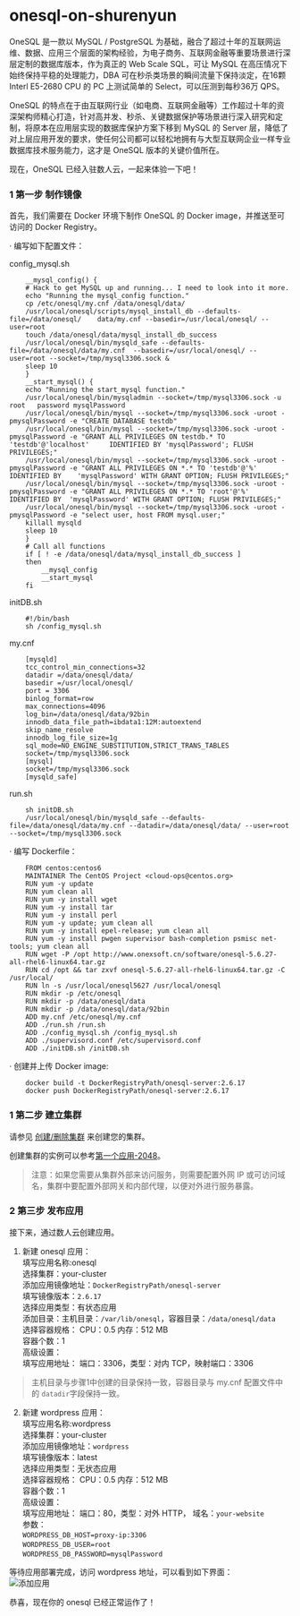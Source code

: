 # onesql-on-shurenyun

OneSQL 是一款以 MySQL / PostgreSQL 为基础，融合了超过十年的互联网运维、数据、应用三个层面的架构经验，为电子商务、互联网金融等重要场景进行深层定制的数据库版本，作为真正的 Web Scale SQL，可让 MySQL 在高压情况下始终保持平稳的处理能力，DBA 可在秒杀类场景的瞬间流量下保持淡定，在16颗 Interl E5-2680 CPU 的 PC 上测试简单的 Select，可以压测到每秒36万 QPS。  

OneSQL 的特点在于由互联网行业（如电商、互联网金融等）工作超过十年的资深架构师精心打造，针对高并发、秒杀、关键数据保护等场景进行深入研究和定制，将原本在应用层实现的数据库保护方案下移到 MySQL 的 Server 层，降低了对上层应用开发的要求，使任何公司都可以轻松地拥有与大型互联网企业一样专业数据库技术服务能力，这才是 OneSQL 版本的关键价值所在。

现在，OneSQL 已经入驻数人云，一起来体验一下吧！

<h3 id="step1">1 第一步 制作镜像</h3>

首先，我们需要在 Docker 环境下制作 OneSQL 的 Docker image，并推送至可访问的 Docker Registry。  

· 编写如下配置文件：  

config_mysql.sh

```	
	__mysql_config() {
	# Hack to get MySQL up and running... I need to look into it more.
	echo "Running the mysql_config function."
	cp /etc/onesql/my.cnf /data/onesql/data/
	/usr/local/onesql/scripts/mysql_install_db --defaults-file=/data/onesql/	data/my.cnf --basedir=/usr/local/onesql/ --user=root
	touch /data/onesql/data/mysql_install_db_success
	/usr/local/onesql/bin/mysqld_safe --defaults-file=/data/onesql/data/my.cnf 	--basedir=/usr/local/onesql/ --user=root --socket=/tmp/mysql3306.sock & 
	sleep 10
	}
	__start_mysql() {
	echo "Running the start_mysql function."
	/usr/local/onesql/bin/mysqladmin --socket=/tmp/mysql3306.sock -u root 	password mysqlPassword
	/usr/local/onesql/bin/mysql --socket=/tmp/mysql3306.sock -uroot -	pmysqlPassword -e "CREATE DATABASE testdb"
	/usr/local/onesql/bin/mysql --socket=/tmp/mysql3306.sock -uroot -	pmysqlPassword -e "GRANT ALL PRIVILEGES ON testdb.* TO 'testdb'@'localhost' 	IDENTIFIED BY 'mysqlPassword'; FLUSH PRIVILEGES;"
	/usr/local/onesql/bin/mysql --socket=/tmp/mysql3306.sock -uroot -	pmysqlPassword -e "GRANT ALL PRIVILEGES ON *.* TO 'testdb'@'%' IDENTIFIED BY 	'mysqlPassword' WITH GRANT OPTION; FLUSH PRIVILEGES;"
	/usr/local/onesql/bin/mysql --socket=/tmp/mysql3306.sock -uroot -	pmysqlPassword -e "GRANT ALL PRIVILEGES ON *.* TO 'root'@'%' IDENTIFIED BY 	'mysqlPassword' WITH GRANT OPTION; FLUSH PRIVILEGES;"
	/usr/local/onesql/bin/mysql --socket=/tmp/mysql3306.sock -uroot -	pmysqlPassword -e "select user, host FROM mysql.user;"
	killall mysqld
	sleep 10
	}
	# Call all functions
	if [ ! -e /data/onesql/data/mysql_install_db_success ]
	then
	    __mysql_config
	    __start_mysql
	fi
```

initDB.sh

```
	#!/bin/bash
	sh /config_mysql.sh
```

my.cnf

```
	[mysqld]
	tcc_control_min_connections=32
	datadir =/data/onesql/data/
	basedir =/usr/local/onesql/ 
	port = 3306
	binlog_format=row
	max_connections=4096
	log_bin=/data/onesql/data/92bin
	innodb_data_file_path=ibdata1:12M:autoextend
	skip_name_resolve
	innodb_log_file_size=1g
	sql_mode=NO_ENGINE_SUBSTITUTION,STRICT_TRANS_TABLES
	socket=/tmp/mysql3306.sock
	[mysql]
	socket=/tmp/mysql3306.sock
	[mysqld_safe]
```

run.sh

```
	sh initDB.sh
	/usr/local/onesql/bin/mysqld_safe --defaults-file=/data/onesql/data/my.cnf --datadir=/data/onesql/data/ --user=root --socket=/tmp/mysql3306.sock 
```

· 编写 Dockerfile：  

```  
	FROM centos:centos6  
	MAINTAINER The CentOS Project <cloud-ops@centos.org>  
	RUN yum -y update   
	RUN yum clean all  
	RUN yum -y install wget  
	RUN yum -y install tar  
	RUN yum -y install perl  
	RUN yum -y update; yum clean all  
	RUN yum -y install epel-release; yum clean all  
	RUN yum -y install pwgen supervisor bash-completion psmisc net-tools; yum clean all  
	RUN wget -P /opt http://www.onexsoft.cn/software/onesql-5.6.27-all-rhel6-linux64.tar.gz  
	RUN cd /opt && tar zxvf onesql-5.6.27-all-rhel6-linux64.tar.gz -C /usr/local/  
	RUN ln -s /usr/local/onesql5627 /usr/local/onesql  
	RUN mkdir -p /etc/onesql  
	RUN mkdir -p /data/onesql/data  
	RUN mkdir -p /data/onesql/data/92bin  
	ADD my.cnf /etc/onesql/my.cnf  
	ADD ./run.sh /run.sh  
	ADD ./config_mysql.sh /config_mysql.sh  
	ADD ./supervisord.conf /etc/supervisord.conf  
	ADD ./initDB.sh /initDB.sh  
```  

· 创建并上传 Docker image:  

```
	docker build -t DockerRegistryPath/onesql-server:2.6.17   
	docker push DockerRegistryPath/onesql-server:2.6.17  
```

<h3 id="step1">1 第二步 建立集群</h3>

请参见 [创建/删除集群](../function/create_delete_cluster.md) 来创建您的集群。  

创建集群的实例可以参考[第一个应用-2048](../get-started/2048.md)。

>注意：如果您需要从集群外部来访问服务，则需要配置外网 IP 或可访问域名，集群中要配置外部网关和内部代理，以便对外进行服务暴露。  

<h3 id="step2">2 第三步 发布应用</h3>    
  
接下来，通过数人云创建应用。  

1. 新建 onesql 应用：  
填写应用名称:onesql  
	选择集群：your-cluster  
	添加应用镜像地址：```DockerRegistryPath/onesql-server```  
	填写镜像版本：```2.6.17```   
	选择应用类型：有状态应用  
	添加目录：主机目录：```/var/lib/onesql```，容器目录：```/data/onesql/data```  
	选择容器规格：  CPU：0.5   内存：512 MB  
	容器个数：1  
高级设置：  
	填写应用地址：  端口：3306，类型：对内 TCP，映射端口：3306  
>主机目录与步骤1中创建的目录保持一致，容器目录与 my.cnf 配置文件中的 ```datadir```字段保持一致。  

2. 新建 wordpress 应用：  
填写应用名称:wordpress  
选择集群：your-cluster  
添加应用镜像地址：```wordpress```  
填写镜像版本：latest  
选择应用类型：无状态应用  
选择容器规格：  CPU：0.5   内存：512 MB  
容器个数：1  
高级设置：  
填写应用地址：  端口：80，类型：对外 HTTP， 域名：```your-website```  
参数：  
```WORDPRESS_DB_HOST=proxy-ip:3306```  
```WORDPRESS_DB_USER=root```  
```WORDPRESS_DB_PASSWORD=mysqlPassword```    

等待应用部署完成，访问 wordpress 地址，可以看到如下界面：  
![添加应用](wordpress.png)

恭喜，现在你的 onesql 已经正常运作了！